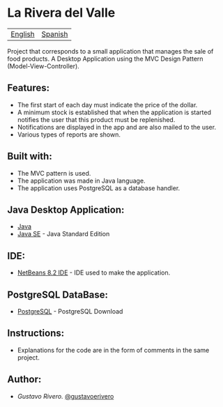 # La Rivera del Valle

<table>
    <tr>
        <!-- Do not translate this table -->
        <td><a href="./README.EN.md"> English </a></td>
        <td><a href="./README.ES.md"> Spanish </a></td>
    </tr>
</table>


Project that corresponds to a small application that manages the sale of food products. A Desktop Application using the MVC Design Pattern (Model-View-Controller).

## Features:

* The first start of each day must indicate the price of the dollar.
* A minimum stock is established that when the application is started notifies the user that this product must be replenished.
* Notifications are displayed in the app and are also mailed to the user.
* Various types of reports are shown.

## Built with:

* The MVC pattern is used.
* The application was made in Java language.
* The application uses PostgreSQL as a database handler.

## Java Desktop Application:

* [Java](https://www.java.com/es/download/)
* [Java SE](https://www.oracle.com/java/technologies/javase-downloads.html#javasejdk) - Java Standard Edition

## IDE:

* [NetBeans 8.2 IDE](https://netbeans.org/downloads/8.2/rc/) - IDE used to make the application.

## PostgreSQL DataBase:

* [PostgreSQL](https://www.postgresql.org/download/) - PostgreSQL Download

## Instructions:

* Explanations for the code are in the form of comments in the same project.

## Author:

* *Gustavo Rivero.* [@gustavoerivero](https://github.com/gustavoerivero)
